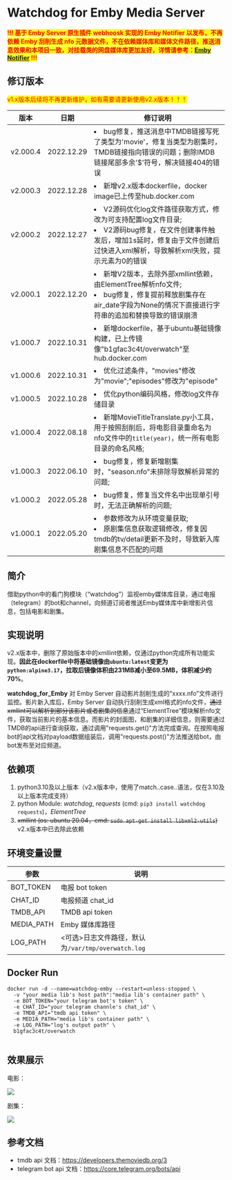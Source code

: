 # Watchdog for Emby Media Server

<mark><font color=red>
**!!! 基于 Emby Server 原生插件 webhoosk 实现的 Emby Notifier 以发布，不再依赖 Emby 刮削生成 nfo 元数据文件，不在依赖媒体库和媒体文件路径，推送消息效果和本项目一致，对挂载类的网盘媒体库更加友好，详情请参考：[Emby Notifier](https://github.com/Ccccx159/Emby_Notifier) !!!**
</font></mark>

## 修订版本

<mark><font color="red">v1.x版本后续将不再更新维护，如有需要请更新使用v2.x版本！！！</font></mark>

| 版本 | 日期 | 修订说明 |
| ----- | ----- | ----- |
| v2.000.4 | 2022.12.29 | <li>bug修复，推送消息中TMDB链接写死了类型为'movie'，修复当类型为剧集时，TMDB链接指向错误的问题；删除IMDB链接尾部多余'$'符号，解决链接404的错误</li> |
| v2.000.3 | 2022.12.28 | <li>新增v2.x版本dockerfile，docker image已上传至hub.docker.com</li> |
| v2.000.2 | 2022.12.27 | <li>V2源码优化log文件路径获取方式，修改为可支持配置log文件目录;</li><li>V2源码bug修复，在文件创建事件触发后，增加1s延时，修复由于文件创建后过快进入xml解析，导致解析xml失败，提示元素为0的错误</li> |
| v2.000.1 | 2022.12.20 | <li>新增V2版本，去除外部xmllint依赖，由ElementTree解析nfo文件;</li><li>bug修复，修复提前释放剧集存在air_date字段为None的情况下直接进行字符串的追加和替换导致的错误崩溃</li> |
| v1.000.7 | 2022.10.31 | <li>新增dockerfile，基于ubuntu基础镜像构建，已上传镜像"b1gfac3c4t/overwatch"至hub.docker.com</li> |
| v1.000.6 | 2022.10.31 | <li>优化过滤条件，"movies"修改为"movie";"episodes"修改为"episode"</li> |
| v1.000.5 | 2022.10.28 | <li>优化python编码风格，修改log文件存储目录</li> |
| v1.000.4 | 2022.08.18 | <li>新增MovieTitleTranslate.py小工具，用于按照刮削后，将电影目录重命名为nfo文件中的`title(year)`，统一所有电影目录的命名风格;</li> |
| v1.000.3 | 2022.06.10 | <li>bug修复，修复新增剧集时，"season.nfo"未排除导致解析异常的问题;</li> |
| v1.000.2 | 2022.05.28 | <li>bug修复，修复当文件名中出现单引号时，无法正确解析的问题;</li> |
| v1.000.1 | 2022.05.20 | <li>参数修改为从环境变量获取;<li>原剧集信息获取逻辑修改，修复因tmdb的tv/detail更新不及时，导致新入库剧集信息不匹配的问题</li> |

## 简介

借助python中的看门狗模块（“watchdog”）监视emby媒体库目录，通过电报（telegram）的bot和channel，向频道订阅者推送Emby媒体库中新增影片信息，包括电影和剧集。

## 实现说明

v2.x版本中，删除了原始版本中的xmllint依赖，仅通过python完成所有功能实现。**因此在dockerfile中将基础镜像由`ubuntu:latest`变更为`python:alpine3.17`，拉取后镜像体积由231MB减小至69.5MB，体积减少约70%**。

**watchdog_for_Emby** 对 Emby Server 自动影片刮削生成的“xxxx.nfo”文件进行监控。影片新入库后，Emby Server 自动执行刮削生成xml格式的nfo文件，~~通过xmllint可以解析到部分该影片或者剧集的信息~~通过“ElementTree”模块解析nfo文件，获取当前影片的基本信息。而影片的封面图，和剧集的详细信息，则需要通过TMDB的api进行查询获取，通过调用"requests.get()"方法完成查询。在按照电报bot的api文档对payload数据组装后，调用"requests.post()"方法推送给bot，由bot发布至对应频道。

## 依赖项

1. python3.10及以上版本（v2.x版本中，使用了match..case..语法，仅在3.10及以上版本完成支持）
2. python Module: *watchdog*, *requests* (cmd: `pip3 install watchdog requests`)，*ElementTree*
3. ~~xmllint (os: ubuntu 20.04，cmd: `sudo apt-get install libxml2-utils`)~~ v2.x版本中已去除此依赖

## 环境变量设置

| 参数 | 说明 |
| -- | -- |
| BOT_TOKEN | 电报 bot token |
| CHAT_ID | 电报频道 chat_id |
| TMDB_API | TMDB api token |
| MEDIA_PATH | Emby 媒体库路径 |
| LOG_PATH | <可选>日志文件路径，默认为`/var/tmp/overwatch.log` |

## Docker Run

~~~shell
docker run -d --name=watchdog-emby --restart=unless-stopped \
  -v "your media lib's host path":"media lib's container path" \
  -e BOT_TOKEN="your telegram bot's token" \
  -e CHAT_ID="your telegram channle's chat_id" \
  -e TMDB_API="tmdb api token" \
  -e MEDIA_PATH="media lib's container path" \
  -e LOG_PATH="log's output path" \
  b1gfac3c4t/overwatch
  
~~~

## 效果展示

电影：

![](https://user-images.githubusercontent.com/35327600/209752390-4e45180b-d8cc-4378-bd98-c489638f7cb7.png)

剧集：

![](https://user-images.githubusercontent.com/35327600/209752275-bad230b0-97a7-47e5-9a77-081afae7d6cf.png)

## 参考文档

+ tmdb api 文档：https://developers.themoviedb.org/3
+ telegram bot api 文档：https://core.telegram.org/bots/api
